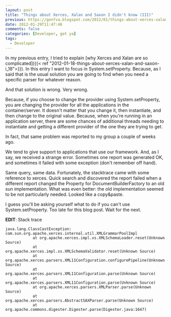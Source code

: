 ```yaml
---
layout: post
title: "Things about Xerces, Xalan and Saxon I didn't know (III)"
previous: https://gonfva.blogspot.com/2012/01/things-about-xerces-xalan-and-saxon-i_29.html
date: 2012-01-29T11:47:46
comments: false
categories: [Developer, got ya]
tags:
  - Developer
---
```


In my previous entry, I tried to explain [why Xerces and Xalan are so complicated]({{< ref "2012-01-18-things-about-xerces-xalan-and-saxon-i_18">}}). In this entry I want to focus in System.setProperty. Because, as I said that is the usual solution you are going to find when you need a specific parser for whatever reason.

And that solution is wrong. Very wrong.

Because, if you choose to change the provider using System.setProperty, you are changing the provider for all the applications in the container/server. It doesn't matter that you change it, then instantiate, and then change to the original value. Because, when you're running in an application server, there are some chances of additional threads needing to instantiate and getting a different provider of the one they are trying to get.

In fact, that same problem was reported to my group a couple of weeks ago.

We tend to give support to applications that use our framework. And, as I say, we received a strange error. Sometimes one report was generated OK, and sometimes it failed with some exception (don't remember off hand).

Same query, same data. Fortunately, the stacktrace came with some reference to xerces. Quick search and discovered the report failed when a different report changed the Property for DocumentBuilderFactory to an old sun implementation. What was even better: the old implementation seemed to be not particularly needed. Looked like a copy&amp;paste.


I guess you'll be asking yourself what to do if you can't use System.setProperty. Too late for this blog post. Wait for the next.


 **EDIT**: Stack trace

```
java.lang.ClassCastException: com.sun.org.apache.xerces.internal.util.XMLGrammarPoolImpl
            at org.apache.xerces.impl.xs.XMLSchemaLoader.reset(Unknown Source)
            at org.apache.xerces.impl.xs.XMLSchemaValidator.reset(Unknown Source)
            at org.apache.xerces.parsers.XML11Configuration.configurePipeline(Unknown Source)
            at org.apache.xerces.parsers.XML11Configuration.parse(Unknown Source)
            at org.apache.xerces.parsers.XML11Configuration.parse(Unknown Source)
            at org.apache.xerces.parsers.XMLParser.parse(Unknown Source)
            at org.apache.xerces.parsers.AbstractSAXParser.parse(Unknown Source)
            at org.apache.commons.digester.Digester.parse(Digester.java:1647)
```
